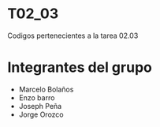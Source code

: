 # T02_03
Codigos pertenecientes a la tarea 02.03

# Integrantes del grupo 

- Marcelo Bolaños
- Enzo barro
- Joseph Peña
- Jorge Orozco 
